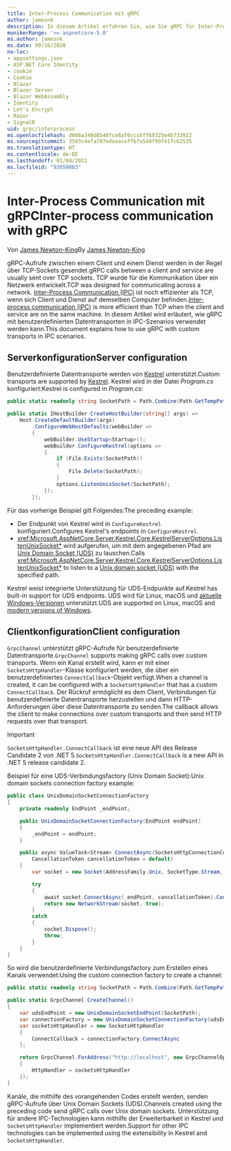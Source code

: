 ```yaml
---
title: Inter-Process Communication mit gRPC
author: jamesnk
description: In diesem Artikel erfahren Sie, wie Sie gRPC für Inter-Process Communication verwenden können.
monikerRange: '>= aspnetcore-5.0'
ms.author: jamesnk
ms.date: 09/16/2020
no-loc:
- appsettings.json
- ASP.NET Core Identity
- cookie
- Cookie
- Blazor
- Blazor Server
- Blazor WebAssembly
- Identity
- Let's Encrypt
- Razor
- SignalR
uid: grpc/interprocess
ms.openlocfilehash: d806a340d8540fce8af6ccc6ff68325e4b733922
ms.sourcegitcommit: 3593c4efa707edeaaceffbfa544f99f41fc62535
ms.translationtype: HT
ms.contentlocale: de-DE
ms.lasthandoff: 01/04/2021
ms.locfileid: "93059883"
---
```

# <a name="inter-process-communication-with-grpc"></a><span data-ttu-id="08e11-103">Inter-Process Communication mit gRPC</span><span class="sxs-lookup"><span data-stu-id="08e11-103">Inter-process communication with gRPC</span></span>

<span data-ttu-id="08e11-104">Von [James Newton-King](https://twitter.com/jamesnk)</span><span class="sxs-lookup"><span data-stu-id="08e11-104">By [James Newton-King](https://twitter.com/jamesnk)</span></span>

<span data-ttu-id="08e11-105">gRPC-Aufrufe zwischen einem Client und einem Dienst werden in der Regel über TCP-Sockets gesendet.</span><span class="sxs-lookup"><span data-stu-id="08e11-105">gRPC calls between a client and service are usually sent over TCP sockets.</span></span> <span data-ttu-id="08e11-106">TCP wurde für die Kommunikation über ein Netzwerk entwickelt.</span><span class="sxs-lookup"><span data-stu-id="08e11-106">TCP was designed for communicating across a network.</span></span> <span data-ttu-id="08e11-107">[Inter-Process Communication (IPC)](https://wikipedia.org/wiki/Inter-process_communication) ist noch effizienter als TCP, wenn sich Client und Dienst auf demselben Computer befinden.</span><span class="sxs-lookup"><span data-stu-id="08e11-107">[Inter-process communication (IPC)](https://wikipedia.org/wiki/Inter-process_communication) is more efficient than TCP when the client and service are on the same machine.</span></span> <span data-ttu-id="08e11-108">In diesem Artikel wird erläutert, wie gRPC mit benutzerdefinierten Datentransporten in IPC-Szenarios verwendet werden kann.</span><span class="sxs-lookup"><span data-stu-id="08e11-108">This document explains how to use gRPC with custom transports in IPC scenarios.</span></span>

## <a name="server-configuration"></a><span data-ttu-id="08e11-109">Serverkonfiguration</span><span class="sxs-lookup"><span data-stu-id="08e11-109">Server configuration</span></span>

<span data-ttu-id="08e11-110">Benutzerdefinierte Datentransporte werden von [Kestrel](xref:fundamentals/servers/kestrel) unterstützt.</span><span class="sxs-lookup"><span data-stu-id="08e11-110">Custom transports are supported by [Kestrel](xref:fundamentals/servers/kestrel).</span></span> <span data-ttu-id="08e11-111">Kestrel wird in der Datei *Program.cs* konfiguriert:</span><span class="sxs-lookup"><span data-stu-id="08e11-111">Kestrel is configured in *Program.cs*:</span></span>

```csharp
public static readonly string SocketPath = Path.Combine(Path.GetTempPath(), "socket.tmp");

public static IHostBuilder CreateHostBuilder(string[] args) =>
    Host.CreateDefaultBuilder(args)
        .ConfigureWebHostDefaults(webBuilder =>
        {
            webBuilder.UseStartup<Startup>();
            webBuilder.ConfigureKestrel(options =>
            {
                if (File.Exists(SocketPath))
                {
                    File.Delete(SocketPath);
                }
                options.ListenUnixSocket(SocketPath);
            });
        });
```

<span data-ttu-id="08e11-112">Für das vorherige Beispiel gilt Folgendes:</span><span class="sxs-lookup"><span data-stu-id="08e11-112">The preceding example:</span></span>

* <span data-ttu-id="08e11-113">Der Endpunkt von Kestrel wird in `ConfigureKestrel` konfiguriert.</span><span class="sxs-lookup"><span data-stu-id="08e11-113">Configures Kestrel's endpoints in `ConfigureKestrel`.</span></span>
* <span data-ttu-id="08e11-114"><xref:Microsoft.AspNetCore.Server.Kestrel.Core.KestrelServerOptions.ListenUnixSocket*> wird aufgerufen, um mit dem angegebenen Pfad am [Unix Domain Socket (UDS)](https://wikipedia.org/wiki/Unix_domain_socket) zu lauschen.</span><span class="sxs-lookup"><span data-stu-id="08e11-114">Calls <xref:Microsoft.AspNetCore.Server.Kestrel.Core.KestrelServerOptions.ListenUnixSocket*> to listen to a [Unix domain socket (UDS)](https://wikipedia.org/wiki/Unix_domain_socket) with the specified path.</span></span>

<span data-ttu-id="08e11-115">Kestrel weist integrierte Unterstützung für UDS-Endpunkte auf.</span><span class="sxs-lookup"><span data-stu-id="08e11-115">Kestrel has built-in support for UDS endpoints.</span></span> <span data-ttu-id="08e11-116">UDS wird für Linux, macOS und [aktuelle Windows-Versionen](https://devblogs.microsoft.com/commandline/af_unix-comes-to-windows/) unterstützt.</span><span class="sxs-lookup"><span data-stu-id="08e11-116">UDS are supported on Linux, macOS and [modern versions of Windows](https://devblogs.microsoft.com/commandline/af_unix-comes-to-windows/).</span></span>

## <a name="client-configuration"></a><span data-ttu-id="08e11-117">Clientkonfiguration</span><span class="sxs-lookup"><span data-stu-id="08e11-117">Client configuration</span></span>

<span data-ttu-id="08e11-118">`GrpcChannel` unterstützt gRPC-Aufrufe für benutzerdefinierte Datentransporte.</span><span class="sxs-lookup"><span data-stu-id="08e11-118">`GrpcChannel` supports making gRPC calls over custom transports.</span></span> <span data-ttu-id="08e11-119">Wenn ein Kanal erstellt wird, kann er mit einer `SocketsHttpHandler`-Klasse konfiguriert werden, die über ein benutzerdefiniertes `ConnectCallback`-Objekt verfügt.</span><span class="sxs-lookup"><span data-stu-id="08e11-119">When a channel is created, it can be configured with a `SocketsHttpHandler` that has a custom `ConnectCallback`.</span></span> <span data-ttu-id="08e11-120">Der Rückruf ermöglicht es dem Client, Verbindungen für benutzerdefinierte Datentransporte herzustellen und dann HTTP-Anforderungen über diese Datentransporte zu senden.</span><span class="sxs-lookup"><span data-stu-id="08e11-120">The callback allows the client to make connections over custom transports and then send HTTP requests over that transport.</span></span>

> [!IMPORTANT]
> <span data-ttu-id="08e11-121">`SocketsHttpHandler.ConnectCallback` ist eine neue API des Release Candidate 2 von .NET 5.</span><span class="sxs-lookup"><span data-stu-id="08e11-121">`SocketsHttpHandler.ConnectCallback` is a new API in .NET 5 release candidate 2.</span></span>

<span data-ttu-id="08e11-122">Beispiel für eine UDS-Verbindungsfactory (Unix Domain Socket):</span><span class="sxs-lookup"><span data-stu-id="08e11-122">Unix domain sockets connection factory example:</span></span>

```csharp
public class UnixDomainSocketConnectionFactory
{
    private readonly EndPoint _endPoint;

    public UnixDomainSocketConnectionFactory(EndPoint endPoint)
    {
        _endPoint = endPoint;
    }

    public async ValueTask<Stream> ConnectAsync(SocketsHttpConnectionContext _,
        CancellationToken cancellationToken = default)
    {
        var socket = new Socket(AddressFamily.Unix, SocketType.Stream, ProtocolType.Unspecified);

        try
        {
            await socket.ConnectAsync(_endPoint, cancellationToken).ConfigureAwait(false);
            return new NetworkStream(socket, true);
        }
        catch
        {
            socket.Dispose();
            throw;
        }
    }
}
```

<span data-ttu-id="08e11-123">So wird die benutzerdefinierte Verbindungsfactory zum Erstellen eines Kanals verwendet:</span><span class="sxs-lookup"><span data-stu-id="08e11-123">Using the custom connection factory to create a channel:</span></span>

```csharp
public static readonly string SocketPath = Path.Combine(Path.GetTempPath(), "socket.tmp");

public static GrpcChannel CreateChannel()
{
    var udsEndPoint = new UnixDomainSocketEndPoint(SocketPath);
    var connectionFactory = new UnixDomainSocketConnectionFactory(udsEndPoint);
    var socketsHttpHandler = new SocketsHttpHandler
    {
        ConnectCallback = connectionFactory.ConnectAsync
    };

    return GrpcChannel.ForAddress("http://localhost", new GrpcChannelOptions
    {
        HttpHandler = socketsHttpHandler
    });
}
```

<span data-ttu-id="08e11-124">Kanäle, die mithilfe des vorangehenden Codes erstellt werden, senden gRPC-Aufrufe über Unix Domain Sockets (UDS).</span><span class="sxs-lookup"><span data-stu-id="08e11-124">Channels created using the preceding code send gRPC calls over Unix domain sockets.</span></span> <span data-ttu-id="08e11-125">Unterstützung für andere IPC-Technologien kann mithilfe der Erweiterbarkeit in Kestrel und `SocketsHttpHandler` implementiert werden.</span><span class="sxs-lookup"><span data-stu-id="08e11-125">Support for other IPC technologies can be implemented using the extensibility in Kestrel and `SocketsHttpHandler`.</span></span>
